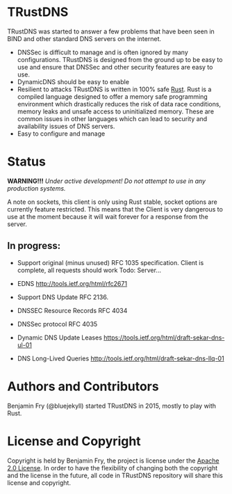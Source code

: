 # TRustDNS
TRustDNS was started to answer a few problems that have been seen in BIND and other standard DNS servers on the internet.
* DNSSec is difficult to manage and is often ignored by many configurations. 
    TRustDNS is designed from the ground up to be easy to use and ensure that DNSSec and other security features are easy to use.
* DynamicDNS should be easy to enable
* Resilient to attacks
    TRustDNS is written in 100% safe [Rust](https://www.rust-lang.org). Rust is a compiled language designed to offer a memory safe programming environment which drastically reduces the risk of data race conditions, memory leaks and unsafe access to uninitialized memory. These are common issues in other languages which can lead to security and availability issues of DNS servers.
* Easy to configure and manage 

# Status
**WARNING!!!** *Under active development! Do not attempt to use in any production systems.*

A note on sockets, this client is only using Rust stable, socket options are
currently feature restricted. This means that the Client is very dangerous to use
at the moment because it will wait forever for a response from the server.

## In progress:

* Support original (minus unused) RFC 1035 specification.
    Client is complete, all requests should work
    Todo: Server...

* EDNS http://tools.ietf.org/html/rfc2671
* Support DNS Update RFC 2136.
* DNSSEC Resource Records RFC 4034
* DNSSec protocol RFC 4035
* Dynamic DNS Update Leases https://tools.ietf.org/html/draft-sekar-dns-ul-01
* DNS Long-Lived Queries http://tools.ietf.org/html/draft-sekar-dns-llq-01

# Authors and Contributors
Benjamin Fry (@bluejekyll) started TRustDNS in 2015, mostly to play with Rust.

# License and Copyright
Copyright is held by Benjamin Fry, the project is license under the [Apache 2.0 License](http://www.apache.org/licenses/LICENSE-2.0). In order to have the flexibility of changing both the copyright and the license in the future, all code in TRustDNS repository will share this license and copyright.